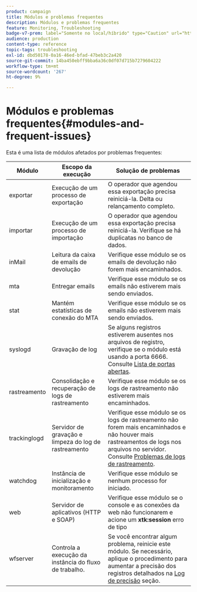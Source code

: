 ```yaml
---
product: campaign
title: Módulos e problemas frequentes
description: Módulos e problemas frequentes
feature: Monitoring, Troubleshooting
badge-v7-prem: label="Somente no local/híbrido" type="Caution" url="https://experienceleague.adobe.com/docs/campaign-classic/using/installing-campaign-classic/architecture-and-hosting-models/hosting-models-lp/hosting-models.html?lang=pt-BR" tooltip="Aplica-se somente a implantações locais e híbridas"
audience: production
content-type: reference
topic-tags: troubleshooting
exl-id: dbd50178-0a16-46ed-bfad-47beb3c2a420
source-git-commit: 14ba450ebff9bba6a36c0df07d715b7279604222
workflow-type: tm+mt
source-wordcount: '267'
ht-degree: 9%

---
```


# Módulos e problemas frequentes{#modules-and-frequent-issues}



Esta é uma lista de módulos afetados por problemas frequentes:

<table> 
 <thead> 
  <tr> 
   <th> Módulo </th> 
   <th> Escopo da execução </th> 
   <th> Solução de problemas </th> 
  </tr> 
 </thead> 
 <tbody> 
  <tr> 
   <td> exportar </td> 
   <td> Execução de um processo de exportação<br /> </td> 
   <td> O operador que agendou essa exportação precisa reiniciá-la. Delta ou relançamento completo.<br /> </td> 
  </tr> 
  <tr> 
   <td> importar </td> 
   <td> Execução de um processo de importação<br /> </td> 
   <td> O operador que agendou essa exportação precisa reiniciá-la. Verifique se há duplicatas no banco de dados.<br /> </td> 
  </tr> 
  <tr> 
   <td> inMail </td> 
   <td> Leitura da caixa de emails de devolução<br /> </td> 
   <td> Verifique esse módulo se os emails de devolução não forem mais encaminhados.<br /> </td> 
  </tr> 
  <tr> 
   <td> mta </td> 
   <td> Entregar emails<br /> </td> 
   <td> Verifique esse módulo se os emails não estiverem mais sendo enviados.<br /> </td> 
  </tr> 
  <tr> 
   <td> stat </td> 
   <td> Mantém estatísticas de conexão do MTA<br /> </td> 
   <td> Verifique esse módulo se os emails não estiverem mais sendo enviados.<br /> </td> 
  </tr> 
  <tr> 
   <td> syslogd </td> 
   <td> Gravação de log<br /> </td> 
   <td> Se alguns registros estiverem ausentes nos arquivos de registro, verifique se o módulo está usando a porta 6666. Consulte <a href="../../production/using/general-architecture.md#list-of-open-ports" target="_blank">Lista de portas abertas</a>.<br /> </td> 
  </tr> 
  <tr> 
   <td> rastreamento </td> 
   <td> Consolidação e recuperação de logs de rastreamento<br /> </td> 
   <td> Verifique esse módulo se os logs de rastreamento não estiverem mais encaminhados.<br /> </td> 
  </tr> 
  <tr> 
   <td> trackinglogd </td> 
   <td> Servidor de gravação e limpeza do log de rastreamento<br /> </td> 
   <td> Verifique esse módulo se os logs de rastreamento não forem mais encaminhados e não houver mais rastreamentos de logs nos arquivos no servidor. Consulte <a href="../../production/using/tracking-logs-issues.md" target="_blank">Problemas de logs de rastreamento</a>.<br /> </td> 
  </tr> 
  <tr> 
   <td> watchdog </td> 
   <td> Instância de inicialização e monitoramento<br /> </td> 
   <td> Verifique esse módulo se nenhum processo for iniciado.<br /> </td> 
  </tr> 
  <tr> 
   <td> web </td> 
   <td> Servidor de aplicativos (HTTP e SOAP)<br /> </td> 
   <td> Verifique esse módulo se o console e as conexões da web não funcionarem e acione um <strong>xtk:session</strong> erro de tipo<br /> </td> 
  </tr> 
  <tr> 
   <td> wfserver </td> 
   <td> Controla a execução da instância do fluxo de trabalho.<br /> </td> 
   <td> Se você encontrar algum problema, reinicie este módulo. Se necessário, aplique o procedimento para aumentar a precisão dos registros detalhados na <a href="../../production/using/log-precision.md" target="_blank">Log de precisão</a> seção.<br /> </td> 
  </tr> 
 </tbody> 
</table>
